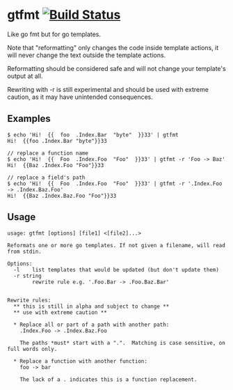 # gtfmt [![Build Status](https://travis-ci.org/gotpl/gtfmt.svg?branch=master)](https://travis-ci.org/gotpl/gtfmt)

Like go fmt but for go templates.

Note that "reformatting" only changes the code inside template actions, it will
never change the text outside the template actions.

Reformatting should be considered safe and will not change your template's
output at all.

Rewriting with -r is still experimental and should be used with extreme caution,
as it may have unintended consequences.

## Examples
```
$ echo 'Hi!  {{  foo  .Index.Bar  "byte"  }}33' | gtfmt
Hi!  {{foo .Index.Bar "byte"}}33

// replace a function name
$ echo 'Hi!  {{  Foo  .Index.Foo  "Foo"  }}33' | gtfmt -r 'Foo -> Baz'
Hi!  {{Baz .Index.Foo "Foo"}}33

// replace a field's path
$ echo 'Hi!  {{  Foo  .Index.Foo  "Foo"  }}33' | gtfmt -r '.Index.Foo -> .Index.Baz.Foo'
Hi!  {{Baz .Index.Baz.Foo "Foo"}}33
```

## Usage

```
usage: gtfmt [options] [file1] <[file2]...>

Reformats one or more go templates. If not given a filename, will read from stdin.

Options:
  -l    list templates that would be updated (but don't update them)
  -r string
        rewrite rule e.g. '.Foo.Bar -> .Foo.Baz.Bar'


Rewrite rules:
  ** this is still in alpha and subject to change **
  ** use with extreme caution **

  * Replace all or part of a path with another path:
    .Index.Foo -> .Index.Baz.Foo

    The paths *must* start with a ".".  Matching is case sensitive, on full words only.

  * Replace a function with another function:
    foo -> bar

    The lack of a . indicates this is a function replacement.
```
